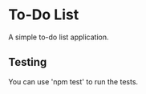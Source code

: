 # To-Do List

A simple to-do list application.

## Testing

You can use 'npm test' to run the tests.
